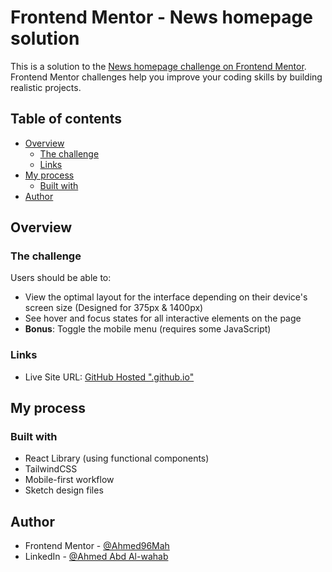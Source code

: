 # Frontend Mentor - News homepage solution

This is a solution to the [News homepage challenge on Frontend Mentor](https://www.frontendmentor.io/challenges/news-homepage-H6SWTa1MFl). Frontend Mentor challenges help you improve your coding skills by building realistic projects. 

## Table of contents

- [Overview](#overview)
  - [The challenge](#the-challenge)
  - [Links](#links)
- [My process](#my-process)
  - [Built with](#built-with)
- [Author](#author)

## Overview

### The challenge

Users should be able to:

- View the optimal layout for the interface depending on their device's screen size (Designed for 375px & 1400px)
- See hover and focus states for all interactive elements on the page
- **Bonus**: Toggle the mobile menu (requires some JavaScript)

### Links

- Live Site URL: [GitHub Hosted ".github.io"](https://ahmed96mah.github.io/F-E-M-News-Homepage/)

## My process

### Built with

- React Library (using functional components)
- TailwindCSS
- Mobile-first workflow
- Sketch design files

## Author

- Frontend Mentor - [@Ahmed96Mah](https://www.frontendmentor.io/profile/Ahmed96Mah)
- LinkedIn - [@Ahmed Abd Al-wahab](https://www.linkedin.com/in/ahmed-abd-al-wahab-b177a1140/)

